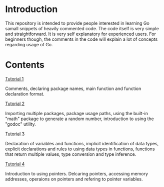 # Introduction
This repository is intended to provide people interested in learning Go samall snippets of heavily commented code.
The code itself is very simple and straightforward. It is very self explanatory for experienced users.
For beginners though, the comments in the code will explain a lot of concepts regarding usage of Go.

# Contents
[Tutorial 1](./tutorial_1/go_tutorial_1.go)

Comments, declaring package names, main function and function declaration format.

[Tutorial 2](./tutorial_2/go_tutorial_2.go)

Importing multiple packages, package usage paths, using the built-in "math" package to generate a random number, introduction to using the "godoc" utility.

[Tutorial 3](./tutorial_3/go_tutorial_3.go)

Declaration of variables and functions, implicit identification of data types, explicit declarations and rules to 
using data types in functions, functions that return multiple values, type conversion and type inference.

[Tutorial 4](./tutorial_4/go_tutorial_4.go)

Introduction to using pointers. Delcaring pointers, accessing memory addresses, operaions on pointers and refering to pointer variables.
